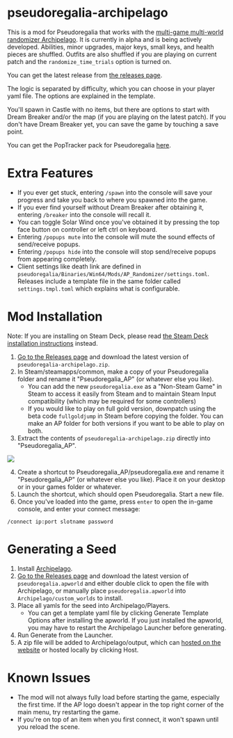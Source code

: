 # pseudoregalia-archipelago
This is a mod for Pseudoregalia that works with the [multi-game multi-world randomizer Archipelago](https://archipelago.gg/). It is currently in alpha and is being actively developed. Abilities, minor upgrades, major keys, small keys, and health pieces are shuffled. Outfits are also shuffled if you are playing on current patch and the `randomize_time_trials` option is turned on.

You can get the latest release from [the releases page](https://github.com/qwint/pseudoregalia-archipelago/releases).

The logic is separated by difficulty, which you can choose in your player yaml file. The options are explained in the template.

You'll spawn in Castle with no items, but there are options to start with Dream Breaker and/or the map (if you are playing on the latest patch). If you don't have Dream Breaker yet, you can save the game by touching a save point.

You can get the PopTracker pack for Pseudoregalia [here](https://github.com/highrow623/pseudoregalia_brooty).


# Extra Features
- If you ever get stuck, entering `/spawn` into the console will save your progress and take you back to where you spawned into the game.
- If you ever find yourself without Dream Breaker after obtaining it, entering `/breaker` into the console will recall it.
- You can toggle Solar Wind once you've obtained it by pressing the top face button on controller or left ctrl on keyboard.
- Entering `/popups mute` into the console will mute the sound effects of send/receive popups.
- Entering `/popups hide` into the console will stop send/receive popups from appearing completely.
- Client settings like death link are defined in `pseudoregalia/Binaries/Win64/Mods/AP_Randomizer/settings.toml`. Releases include a template file in the same folder called `settings.tmpl.toml` which explains what is configurable.


# Mod Installation
Note: If you are installing on Steam Deck, please read [the Steam Deck installation instructions](https://github.com/qwint/pseudoregalia-archipelago/blob/main/docs/steam_deck_installation.md) instead.
1. [Go to the Releases page](https://github.com/qwint/pseudoregalia-archipelago/releases/latest) and download the latest version of `pseudoregalia-archipelago.zip`.
2. In Steam/steamapps/common, make a copy of your Pseudoregalia folder and rename it "Pseudoregalia_AP" (or whatever else you like).
   * You can add the new `pseudoregalia.exe` as a "Non-Steam Game" in Steam to access it easily from Steam and to maintain Steam Input compatibility (which may be required for some controllers)
   * If you would like to play on full gold version, downpatch using the beta code `fullgoldjump` in Steam before copying the folder. You can make an AP folder for both versions if you want to be able to play on both.
3. Extract the contents of `pseudoregalia-archipelago.zip` directly into "Pseudoregalia_AP".

![](https://i.imgur.com/SGPm9oq.jpg)

4. Create a shortcut to Pseudoregalia_AP/pseudoregalia.exe and rename it "Pseudoregalia_AP" (or whatever else you like). Place it on your desktop or in your games folder or whatever.
5. Launch the shortcut, which should open Pseudoregalia. Start a new file.
6. Once you've loaded into the game, press `enter` to open the in-game console, and enter your connect message:

`/connect ip:port slotname password`


# Generating a Seed
1. Install [Archipelago](https://archipelago.gg/tutorial/Archipelago/setup/en).
2. [Go to the Releases page](https://github.com/qwint/pseudoregalia-archipelago/releases/latest) and download the latest version of `pseudoregalia.apworld` and either double click to open the file with Archipelago, or manually place `pseudoregalia.apworld` into `Archipelago/custom_worlds` to install.
3. Place all yamls for the seed into Archipelago/Players.
   * You can get a template yaml file by clicking Generate Template Options after installing the apworld. If you just installed the apworld, you may have to restart the Archipelago Launcher before generating.
4. Run Generate from the Launcher.
5. A zip file will be added to Archipelago/output, which can [hosted on the website](https://archipelago.gg/uploads) or hosted locally by clicking Host.


# Known Issues
- The mod will not always fully load before starting the game, especially the first time. If the AP logo doesn't appear in the top right corner of the main menu, try restarting the game.
- If you're on top of an item when you first connect, it won't spawn until you reload the scene.
